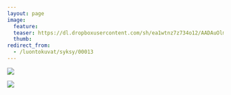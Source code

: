 ```yaml
---
layout: page
image:
  feature:
  teaser: https://dl.dropboxusercontent.com/sh/ea1wtnz7z734o12/AADAuOlmHT0EGbjYPSSB6t8ma/luontokuvat/syksy/IMG27512-245px.jpg
  thumb:
redirect_from:
  - /luontokuvat/syksy/00013
---
```


[![](https://dl.dropboxusercontent.com/sh/ea1wtnz7z734o12/AAB_WM3Jq8XV0vZhoAyClUzTa/luontokuvat/kes%C3%A4/2/DSC13865-800px.jpg)](https://dl.dropboxusercontent.com/sh/ea1wtnz7z734o12/AABi-605ql3cW_dRXClfv-nda/luontokuvat/kes%C3%A4/2/DSC13865.jpg)

[![](https://dl.dropboxusercontent.com/sh/ea1wtnz7z734o12/AADDZbjLfjuI9GSc6l_LU7L-a/luontokuvat/syksy/IMG27512-800px.jpg)](https://dl.dropboxusercontent.com/sh/ea1wtnz7z734o12/AAA58p4YMH5Hs9vcKSTVnx_ka/luontokuvat/syksy/IMG27512.jpg)
